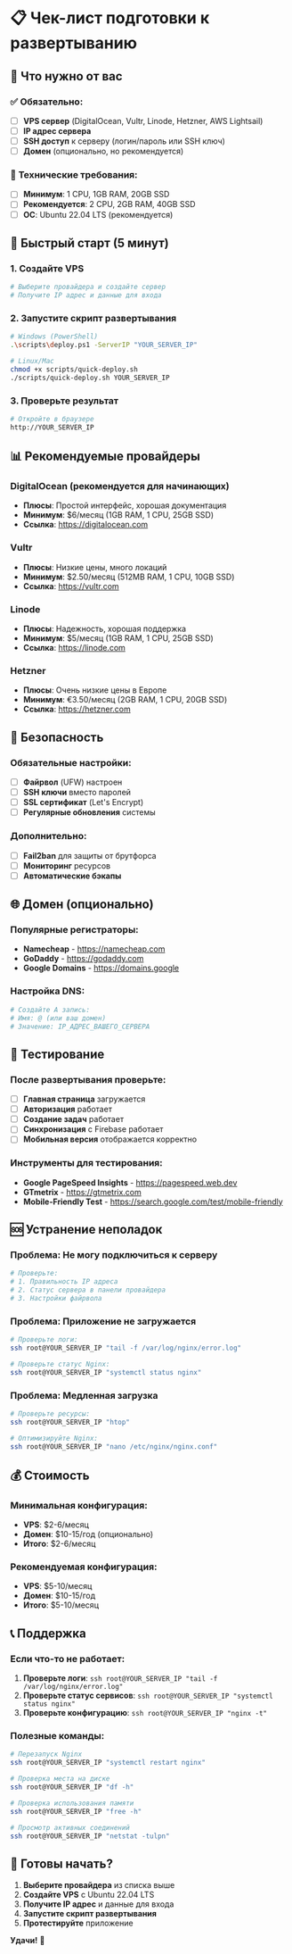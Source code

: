 # 📋 Чек-лист подготовки к развертыванию

## 🎯 Что нужно от вас

### ✅ **Обязательно:**
- [ ] **VPS сервер** (DigitalOcean, Vultr, Linode, Hetzner, AWS Lightsail)
- [ ] **IP адрес сервера**
- [ ] **SSH доступ** к серверу (логин/пароль или SSH ключ)
- [ ] **Домен** (опционально, но рекомендуется)

### 🔧 **Технические требования:**
- [ ] **Минимум**: 1 CPU, 1GB RAM, 20GB SSD
- [ ] **Рекомендуется**: 2 CPU, 2GB RAM, 40GB SSD
- [ ] **ОС**: Ubuntu 22.04 LTS (рекомендуется)

## 🚀 Быстрый старт (5 минут)

### 1. **Создайте VPS**
```bash
# Выберите провайдера и создайте сервер
# Получите IP адрес и данные для входа
```

### 2. **Запустите скрипт развертывания**
```bash
# Windows (PowerShell)
.\scripts\deploy.ps1 -ServerIP "YOUR_SERVER_IP"

# Linux/Mac
chmod +x scripts/quick-deploy.sh
./scripts/quick-deploy.sh YOUR_SERVER_IP
```

### 3. **Проверьте результат**
```bash
# Откройте в браузере
http://YOUR_SERVER_IP
```

## 📊 Рекомендуемые провайдеры

### **DigitalOcean** (рекомендуется для начинающих)
- **Плюсы**: Простой интерфейс, хорошая документация
- **Минимум**: $6/месяц (1GB RAM, 1 CPU, 25GB SSD)
- **Ссылка**: https://digitalocean.com

### **Vultr**
- **Плюсы**: Низкие цены, много локаций
- **Минимум**: $2.50/месяц (512MB RAM, 1 CPU, 10GB SSD)
- **Ссылка**: https://vultr.com

### **Linode**
- **Плюсы**: Надежность, хорошая поддержка
- **Минимум**: $5/месяц (1GB RAM, 1 CPU, 25GB SSD)
- **Ссылка**: https://linode.com

### **Hetzner**
- **Плюсы**: Очень низкие цены в Европе
- **Минимум**: €3.50/месяц (2GB RAM, 1 CPU, 20GB SSD)
- **Ссылка**: https://hetzner.com

## 🔐 Безопасность

### **Обязательные настройки:**
- [ ] **Файрвол** (UFW) настроен
- [ ] **SSH ключи** вместо паролей
- [ ] **SSL сертификат** (Let's Encrypt)
- [ ] **Регулярные обновления** системы

### **Дополнительно:**
- [ ] **Fail2ban** для защиты от брутфорса
- [ ] **Мониторинг** ресурсов
- [ ] **Автоматические бэкапы**

## 🌐 Домен (опционально)

### **Популярные регистраторы:**
- **Namecheap** - https://namecheap.com
- **GoDaddy** - https://godaddy.com
- **Google Domains** - https://domains.google

### **Настройка DNS:**
```bash
# Создайте A запись:
# Имя: @ (или ваш домен)
# Значение: IP_АДРЕС_ВАШЕГО_СЕРВЕРА
```

## 📱 Тестирование

### **После развертывания проверьте:**
- [ ] **Главная страница** загружается
- [ ] **Авторизация** работает
- [ ] **Создание задач** работает
- [ ] **Синхронизация** с Firebase работает
- [ ] **Мобильная версия** отображается корректно

### **Инструменты для тестирования:**
- **Google PageSpeed Insights** - https://pagespeed.web.dev
- **GTmetrix** - https://gtmetrix.com
- **Mobile-Friendly Test** - https://search.google.com/test/mobile-friendly

## 🆘 Устранение неполадок

### **Проблема: Не могу подключиться к серверу**
```bash
# Проверьте:
# 1. Правильность IP адреса
# 2. Статус сервера в панели провайдера
# 3. Настройки файрвола
```

### **Проблема: Приложение не загружается**
```bash
# Проверьте логи:
ssh root@YOUR_SERVER_IP "tail -f /var/log/nginx/error.log"

# Проверьте статус Nginx:
ssh root@YOUR_SERVER_IP "systemctl status nginx"
```

### **Проблема: Медленная загрузка**
```bash
# Проверьте ресурсы:
ssh root@YOUR_SERVER_IP "htop"

# Оптимизируйте Nginx:
ssh root@YOUR_SERVER_IP "nano /etc/nginx/nginx.conf"
```

## 💰 Стоимость

### **Минимальная конфигурация:**
- **VPS**: $2-6/месяц
- **Домен**: $10-15/год (опционально)
- **Итого**: $2-6/месяц

### **Рекомендуемая конфигурация:**
- **VPS**: $5-10/месяц
- **Домен**: $10-15/год
- **Итого**: $5-10/месяц

## 📞 Поддержка

### **Если что-то не работает:**
1. **Проверьте логи**: `ssh root@YOUR_SERVER_IP "tail -f /var/log/nginx/error.log"`
2. **Проверьте статус сервисов**: `ssh root@YOUR_SERVER_IP "systemctl status nginx"`
3. **Проверьте конфигурацию**: `ssh root@YOUR_SERVER_IP "nginx -t"`

### **Полезные команды:**
```bash
# Перезапуск Nginx
ssh root@YOUR_SERVER_IP "systemctl restart nginx"

# Проверка места на диске
ssh root@YOUR_SERVER_IP "df -h"

# Проверка использования памяти
ssh root@YOUR_SERVER_IP "free -h"

# Просмотр активных соединений
ssh root@YOUR_SERVER_IP "netstat -tulpn"
```

## 🎯 Готовы начать?

1. **Выберите провайдера** из списка выше
2. **Создайте VPS** с Ubuntu 22.04 LTS
3. **Получите IP адрес** и данные для входа
4. **Запустите скрипт развертывания**
5. **Протестируйте** приложение

**Удачи!** 🚀


